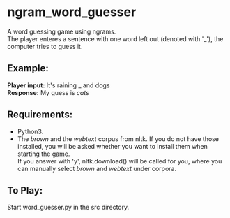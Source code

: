 # ngram_word_guesser
A word guessing game using ngrams.  
The player enteres a sentence with one word left out (denoted with '_'), the computer tries to guess it.  
## Example:  
  **Player input:** It's raining _ and dogs    
  **Response:** My guess is *cats*  

## Requirements:
- Python3. 
- The *brown* and the *webtext* corpus from nltk. 
  If you do not have those installed, you will be asked whether you want to install them when starting the game.   
  If you answer with 'y', nltk.download() will be called for you, where you can manually select *brown* and *webtext* under corpora.  

## To Play: 
Start word_guesser.py in the src directory.
